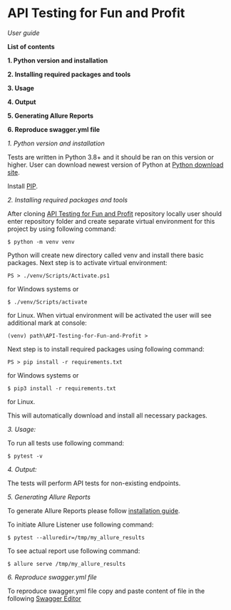 # API Testing for Fun and Profit
_User guide_


**List of contents**

**1. Python version and installation**

**2. Installing required packages and tools**

**3. Usage**

**4. Output**

**5. Generating Allure Reports**

**6. Reproduce swagger.yml file**



_1. Python version and installation_

Tests are written in Python 3.8+ and it should be ran on this version or higher.
User can download newest version of Python at [Python download site](https://www.python.org/downloads/).

Install [PIP](https://pypi.org/project/pip/).

_2. Installing required packages and tools_

After cloning [API Testing for Fun and Profit](https://github.com/PyShaman/API-Testing-for-Fun-and-Profit.git) repository locally user should enter
repository folder and create separate virtual environment for this project by using following command:
```
$ python -m venv venv
```
Python will create new directory called venv and install there basic packages. Next step is to activate virtual environment:
```
PS > ./venv/Scripts/Activate.ps1
```
for Windows systems or
```
$ ./venv/Scripts/activate
```
for Linux.
When virtual environment will be activated the user will see additional mark at console:
```
(venv) path\API-Testing-for-Fun-and-Profit >
```
Next step is to install required packages using following command:
```
PS > pip install -r requirements.txt
```
for Windows systems or
```
$ pip3 install -r requirements.txt
```
for Linux.

This will automatically download and install all necessary packages.

_3. Usage:_

To run all tests use following command:
```
$ pytest -v
```

_4. Output:_

The tests will perform API tests for non-existing endpoints.

_5. Generating Allure Reports_

To generate Allure Reports please follow [installation guide](https://docs.qameta.io/allure/#_installing_a_commandline).

To initiate Allure Listener use following command:
```
$ pytest --alluredir=/tmp/my_allure_results
```
To see actual report use following command:
```
$ allure serve /tmp/my_allure_results
```

_6. Reproduce swagger.yml file_

To reproduce swagger.yml file copy and paste content of file in the following [Swagger Editor](https://editor.swagger.io/)
